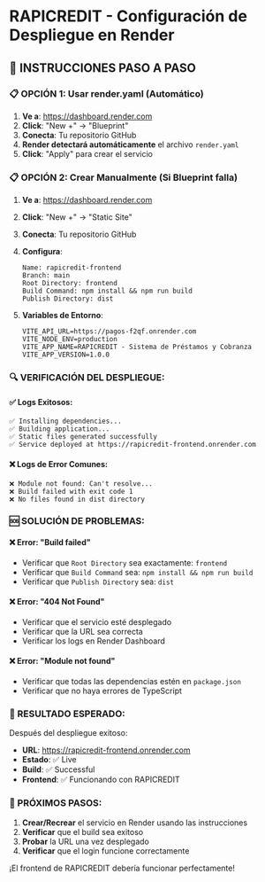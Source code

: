 # RAPICREDIT - Configuración de Despliegue en Render

## 🚀 INSTRUCCIONES PASO A PASO

### **📋 OPCIÓN 1: Usar render.yaml (Automático)**

1. **Ve a**: https://dashboard.render.com
2. **Click**: "New +" → "Blueprint"
3. **Conecta**: Tu repositorio GitHub
4. **Render detectará automáticamente** el archivo `render.yaml`
5. **Click**: "Apply" para crear el servicio

### **📋 OPCIÓN 2: Crear Manualmente (Si Blueprint falla)**

1. **Ve a**: https://dashboard.render.com
2. **Click**: "New +" → "Static Site"
3. **Conecta**: Tu repositorio GitHub
4. **Configura**:
   ```
   Name: rapicredit-frontend
   Branch: main
   Root Directory: frontend
   Build Command: npm install && npm run build
   Publish Directory: dist
   ```

5. **Variables de Entorno**:
   ```
   VITE_API_URL=https://pagos-f2qf.onrender.com
   VITE_NODE_ENV=production
   VITE_APP_NAME=RAPICREDIT - Sistema de Préstamos y Cobranza
   VITE_APP_VERSION=1.0.0
   ```

### **🔍 VERIFICACIÓN DEL DESPLIEGUE:**

#### **✅ Logs Exitosos:**
```
✅ Installing dependencies...
✅ Building application...
✅ Static files generated successfully
✅ Service deployed at https://rapicredit-frontend.onrender.com
```

#### **❌ Logs de Error Comunes:**
```
❌ Module not found: Can't resolve...
❌ Build failed with exit code 1
❌ No files found in dist directory
```

### **🆘 SOLUCIÓN DE PROBLEMAS:**

#### **❌ Error: "Build failed"**
- Verificar que `Root Directory` sea exactamente: `frontend`
- Verificar que `Build Command` sea: `npm install && npm run build`
- Verificar que `Publish Directory` sea: `dist`

#### **❌ Error: "404 Not Found"**
- Verificar que el servicio esté desplegado
- Verificar que la URL sea correcta
- Verificar los logs en Render Dashboard

#### **❌ Error: "Module not found"**
- Verificar que todas las dependencias estén en `package.json`
- Verificar que no haya errores de TypeScript

### **🎯 RESULTADO ESPERADO:**

Después del despliegue exitoso:
- **URL**: https://rapicredit-frontend.onrender.com
- **Estado**: ✅ Live
- **Build**: ✅ Successful
- **Frontend**: ✅ Funcionando con RAPICREDIT

### **🚀 PRÓXIMOS PASOS:**

1. **Crear/Recrear** el servicio en Render usando las instrucciones
2. **Verificar** que el build sea exitoso
3. **Probar** la URL una vez desplegado
4. **Verificar** que el login funcione correctamente

¡El frontend de RAPICREDIT debería funcionar perfectamente!
